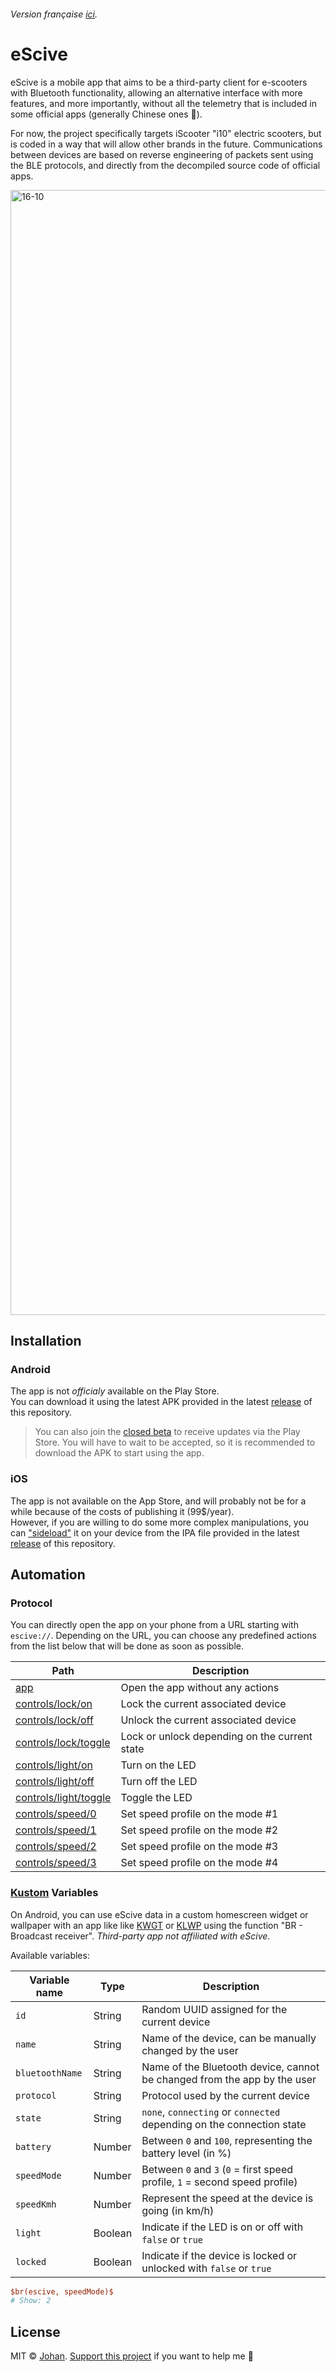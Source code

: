 ###### Version française [ici](https://github.com/johan-perso/escive/blob/main/README.fr.md).

# eScive

eScive is a mobile app that aims to be a third-party client for e-scooters with Bluetooth functionality, allowing an alternative interface with more features, and more importantly, without all the telemetry that is included in some official apps (generally Chinese ones 👀).

For now, the project specifically targets iScooter "i10" electric scooters, but is coded in a way that will allow other brands in the future.
Communications between devices are based on reverse engineering of packets sent using the BLE protocols, and directly from the decompiled source code of official apps.

<img width="2880" height="1800" alt="16-10" src="https://github.com/user-attachments/assets/dc5f4e93-471c-4ea3-a1a5-81117e183ea7" />


## Installation

### Android

The app is not *officialy* available on the Play Store.  
You can download it using the latest APK provided in the latest [release](https://github.com/johan-perso/escive/releases/laetest) of this repository.

> You can also join the [closed beta](https://johanstick.fr/escive-en-androidbeta) to receive updates via the Play Store. You will have to wait to be accepted, so it is recommended to download the APK to start using the app.

### iOS

The app is not available on the App Store, and will probably not be for a while because of the costs of publishing it (99$/year).  
However, if you are willing to do some more complex manipulations, you can ["sideload"](https://read.johanstick.fr/sideload-ios/) it on your device from the IPA file provided in the latest [release](https://github.com/johan-perso/escive/releases/latest) of this repository.

## Automation

### Protocol

You can directly open the app on your phone from a URL starting with `escive://`. Depending on the URL, you can choose any predefined actions from the list below that will be done as soon as possible.

| Path                                                        | Description                                                         |
| ----------------------------------------------------------- | ------------------------------------------------------------------- |
| [app](escive://app)                                         | Open the app without any actions                                    |
| [controls/lock/on](escive://controls/lock/on)               | Lock the current associated device                                  |
| [controls/lock/off](escive://controls/lock/off)             | Unlock the current associated device                                |
| [controls/lock/toggle](escive://controls/lock/toggle)       | Lock or unlock depending on the current state                       |
| [controls/light/on](escive://controls/light/on)             | Turn on the LED                                                     |
| [controls/light/off](escive://controls/light/off)           | Turn off the LED                                                    |
| [controls/light/toggle](escive://controls/light/toggle)     | Toggle the LED                                                      |
| [controls/speed/0](escive://controls/speed/0)               | Set speed profile on the mode #1                                    |
| [controls/speed/1](escive://controls/speed/1)               | Set speed profile on the mode #2                                    |
| [controls/speed/2](escive://controls/speed/2)               | Set speed profile on the mode #3                                    |
| [controls/speed/3](escive://controls/speed/3)               | Set speed profile on the mode #4                                    |

### [Kustom](https://docs.kustom.rocks/docs/reference/functions/br) Variables

On Android, you can use eScive data in a custom homescreen widget or wallpaper with an app like like [KWGT](https://docs.kustom.rocks/#kwgt) or [KLWP](https://docs.kustom.rocks/#klwp) using the function "BR - Broadcast receiver". *Third-party app not affiliated with eScive*.

Available variables:

| Variable name          | Type       | Description                                                                         |
| ---------------------- | ---------- | ----------------------------------------------------------------------------------- |
| `id`                   | String     | Random UUID assigned for the current device                                         |
| `name`                 | String     | Name of the device, can be manually changed by the user                             |
| `bluetoothName`        | String     | Name of the Bluetooth device, cannot be changed from the app by the user            |
| `protocol`             | String     | Protocol used by the current device                                                 |
| `state`                | String     | `none`, `connecting` or `connected` depending on the connection state               |
| `battery`              | Number     | Between `0` and `100`, representing the battery level (in %)                        |
| `speedMode`            | Number     | Between `0` and `3` (`0` = first speed profile, `1` = second speed profile)         |
| `speedKmh`             | Number     | Represent the speed at the device is going (in km/h)                                |
| `light`                | Boolean    | Indicate if the LED is on or off with `false` or `true`                             |
| `locked`               | Boolean    | Indicate if the device is locked or unlocked with `false` or `true`                 |

```ini
$br(escive, speedMode)$
# Show: 2
```

## License

MIT © [Johan](https://johanstick.fr/). [Support this project](https://johanstick.fr/#donate) if you want to help me 💙
